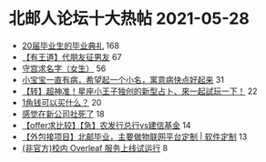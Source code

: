# 北邮人论坛十大热帖 2021-05-28

- [20届毕业生的毕业典礼](https://bbs.byr.cn/article/Talking/6276987) 168
- [【有王道】代朋友征男友](https://bbs.byr.cn/article/Friends/1994666) 67
- [守宫求名字（女生）](https://bbs.byr.cn/article/Picture/3290406) 56
- [小宝宝一直有病，希望起一个小名，寓意病快点好起来](https://bbs.byr.cn/article/Poetry/34079) 31
- [【转】超神准！星座小王子独创的新型占卜、來一起試玩一下！](https://bbs.byr.cn/article/Constellations/326533) 22
- [1角钱可以买什么？](https://bbs.byr.cn/article/Food/513387) 20
- [感觉在新公司社死了](https://bbs.byr.cn/article/WorkLife/1168399) 18
- [【offer求比较】【急】农发行总行vs建信基金](https://bbs.byr.cn/article/Job/2134915) 14
- [【外包接项目】北邮毕业，主要做物联网平台定制 | 软件定制](https://bbs.byr.cn/article/Entrepreneurship/26358) 13
- [(非官方)校内 Overleaf 服务上线试运行](https://bbs.byr.cn/article/Paper/44293) 8


